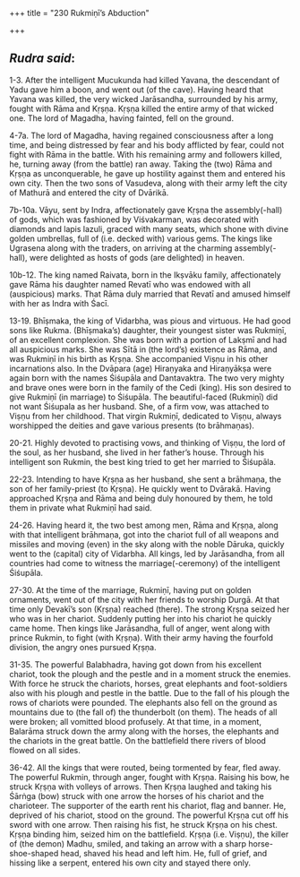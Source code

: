 +++
title = "230 Rukmiṇī’s Abduction"

+++
 

## *Rudra said*:

1-3. After the intelligent Mucukunda had killed Yavana, the descendant of Yadu gave him a boon, and went out (of the cave). Having heard that Yavana was killed, the very wicked Jarāsandha, surrounded by his army, fought with Rāma and Kṛṣṇa. Kṛṣṇa killed the entire army of that wicked one. The lord of Magadha, having fainted, fell on the ground.

4-7a. The lord of Magadha, having regained consciousness after a long time, and being distressed by fear and his body afflicted by fear, could not fight with Rāma in the battle. With his remaining army and followers killed, he, turning away (from the battle) ran away. Taking the (two) Rāma and Kṛṣṇa as unconquerable, he gave up hostility against them and entered his own city. Then the two sons of Vasudeva, along with their army left the city of Mathurā and entered the city of Dvārikā.

7b-10a. Vāyu, sent by Indra, affectionately gave Kṛṣṇa the assembly(-hall) of gods, which was fashioned by Viśvakarman, was decorated with diamonds and lapis lazuli, graced with many seats, which shone with divine golden umbrellas, full of (i.e. decked with) various gems. The kings like Ugrasena along with the traders, on arriving at the charming assembly(-hall), were delighted as hosts of gods (are delighted) in heaven.

10b-12. The king named Raivata, born in the Ikṣvāku family, affectionately gave Rāma his daughter named Revatī who was endowed with all (auspicious) marks. That Rāma duly married that Revatī and amused himself with her as Indra with Śacī.

13-19. Bhīṣmaka, the king of Vidarbha, was pious and virtuous. He had good sons like Rukma. (Bhīṣmaka’s) daughter, their youngest sister was Rukmiṇī, of an excellent complexion. She was born with a portion of Lakṣmī and had all auspicious marks. She was Sītā in (the lord’s) existence as Rāma, and was Rukmiṇī in his birth as Kṛṣṇa. She accompanied Viṣṇu in his other incarnations also. In the Dvāpara (age) Hiraṇyaka and Hiraṇyākṣa were again born with the names Śiśupāla and Dantavaktra. The two very mighty and brave ones were born in the family of the Cedi (king). His son desired to give Rukmiṇī (in marriage) to Śiśupāla. The beautiful-faced (Rukmiṇī) did not want Śiśupala as her husband. She, of a firm vow, was attached to Viṣṇu from her childhood. That virgin Rukmiṇī, dedicated to Viṣṇu, always worshipped the deities and gave various presents (to brāhmaṇas).

20-21. Highly devoted to practising vows, and thinking of Viṣṇu, the lord of the soul, as her husband, she lived in her father’s house. Through his intelligent son Rukmin, the best king tried to get her married to Śiśupāla.

22-23. Intending to have Kṛṣṇa as her husband, she sent a brāhmaṇa, the son of her family-priest (to Kṛṣṇa). He quickly went to Dvārakā. Having approached Kṛṣṇa and Rāma and being duly honoured by them, he told them in private what Rukmiṇī had said.

24-26. Having heard it, the two best among men, Rāma and Kṛṣṇa, along with that intelligent brāhmaṇa, got into the chariot full of all weapons and missiles and moving (even) in the sky along with the noble Dāruka, quickly went to the (capital) city of Vidarbha. All kings, led by Jarāsandha, from all countries had come to witness the marriage(-ceremony) of the intelligent Śiśupāla.

27-30. At the time of the marriage, Rukmiṇī, having put on golden ornaments, went out of the city with her friends to worship Durgā. At that time only Devakī’s son (Kṛṣṇa) reached (there). The strong Kṛṣṇa seized her who was in her chariot. Suddenly putting her into his chariot he quickly came home. Then kings like Jarāsandha, full of anger, went along with prince Rukmin, to fight (with Kṛṣṇa). With their army having the fourfold division, the angry ones pursued Kṛṣṇa.

31-35. The powerful Balabhadra, having got down from his excellent chariot, took the plough and the pestle and in a moment struck the enemies. With force he struck the chariots, horses, great elephants and foot-soldiers also with his plough and pestle in the battle. Due to the fall of his plough the rows of chariots were pounded. The elephants also fell on the ground as mountains due to (the fall of) the thunderbolt (on them). The heads of all were broken; all vomitted blood profusely. At that time, in a moment, Balarāma struck down the army along with the horses, the elephants and the chariots in the great battle. On the battlefield there rivers of blood flowed on all sides.

36-42. All the kings that were routed, being tormented by fear, fled away. The powerful Rukmin, through anger, fought with Kṛṣṇa. Raising his bow, he struck Kṛṣṇa with volleys of arrows. Then Kṛṣṇa laughed and taking his Śārṅga (bow) struck with one arrow the horses of his chariot and the charioteer. The supporter of the earth rent his chariot, flag and banner. He, deprived of his chariot, stood on the ground. The powerful Kṛṣṇa cut off his sword with one arrow. Then raising his fist, he struck Kṛṣṇa on his chest. Kṛṣṇa binding him, seized him on the battlefield. Kṛṣṇa (i.e. Viṣṇu), the killer of (the demon) Madhu, smiled, and taking an arrow with a sharp horse-shoe-shaped head, shaved his head and left him. He, full of grief, and hissing like a serpent, entered his own city and stayed there only.


